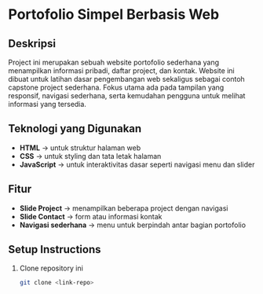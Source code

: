 # Portofolio Simpel Berbasis Web

## Deskripsi
Project ini merupakan sebuah website portofolio sederhana yang menampilkan informasi pribadi, daftar project, dan kontak. Website ini dibuat untuk latihan dasar pengembangan web sekaligus sebagai contoh capstone project sederhana. Fokus utama ada pada tampilan yang responsif, navigasi sederhana, serta kemudahan pengguna untuk melihat informasi yang tersedia.

## Teknologi yang Digunakan
- **HTML** → untuk struktur halaman web  
- **CSS** → untuk styling dan tata letak halaman  
- **JavaScript** → untuk interaktivitas dasar seperti navigasi menu dan slider  

## Fitur
- **Slide Project** → menampilkan beberapa project dengan navigasi
- **Slide Contact** → form atau informasi kontak
- **Navigasi sederhana** → menu untuk berpindah antar bagian portofolio  

## Setup Instructions
1. Clone repository ini  
   ```bash
   git clone <link-repo>
